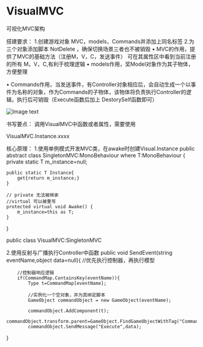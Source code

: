 # VisualMVC
可视化MVC架构

搭建要求：
1.创建游戏对象 MVC，models，Commands并添加上同名标签
2.为三个对象添加脚本 NotDelete ，确保切换场景三者也不被销毁
•	MVC的作用，提供了MVC的基础方法（注册M，V，C，发送事件）
	可在其属性区中看到当前注册的所有 M，V，C,有利于梳理逻辑
•	models作用，奖Model对象作为其子物体，方便整理

•	Commands作用，当发送事件，有Controller对象相应后，会自动生成一个以事件为名称的对象，作为Commands的子物体，该物体将负责执行Controller的逻辑，执行后可销毁（Execute函数后加上 DestorySelf函数即可）

![Image text](https://github.com/intelHEART/VisualMVC/blob/master/Picture1.png)



书写要点：
调用VisualMVC中函数或者属性，需要使用

VisualMVC.Instance.xxxx

核心原理：
1.使用单例模式开发MVC类，在awake时创建Visual.Instance
public abstract class SingletonMVC<T>:MonoBehaviour
    where T:MonoBehaviour
{
    private static T m_instance=null;

    public static T Instance{
        get{return m_instance;}
    }

    // private 无法被继承
    //virtual 可以被重写
    protected virtual void Awake() {
        m_instance=this as T;
    }
}

public class VisualMVC:SingletonMVC<VisualMVC>

2.使用反射与广播执行Controller中函数
    public void SendEvent(string eventName,object data=null){
        //优先执行控制器，再执行模型

        //控制器响应逻辑
        if(CommandMap.ContainsKey(eventName)){
            Type t=CommandMap[eventName];
            
            //实例化一个空对象，并为其绑定脚本
            GameObject commandObject = new GameObject(eventName);

            commandObject.AddComponent(t);
            commandObject.transform.parent=GameObject.FindGameObjectWithTag("Commands").transform;
            commandObject.SendMessage("Execute",data);
}

